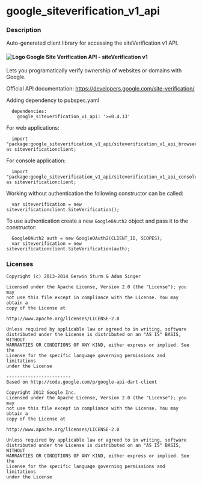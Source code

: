 # google_siteverification_v1_api

### Description

Auto-generated client library for accessing the siteVerification v1 API.

#### ![Logo](http://www.google.com/images/icons/product/search-16.gif) Google Site Verification API - siteVerification v1

Lets you programatically verify ownership of websites or domains with Google.

Official API documentation: https://developers.google.com/site-verification/

Adding dependency to pubspec.yaml

```
  dependencies:
    google_siteverification_v1_api: '>=0.4.13'
```

For web applications:

```
  import "package:google_siteverification_v1_api/siteverification_v1_api_browser.dart" as siteverificationclient;
```

For console application:

```
  import "package:google_siteverification_v1_api/siteverification_v1_api_console.dart" as siteverificationclient;
```

Working without authentication the following constructor can be called:

```
  var siteverification = new siteverificationclient.SiteVerification();
```

To use authentication create a new `GoogleOAuth2` object and pass it to the constructor:


```
  GoogleOAuth2 auth = new GoogleOAuth2(CLIENT_ID, SCOPES);
  var siteverification = new siteverificationclient.SiteVerification(auth);
```

### Licenses

```
Copyright (c) 2013-2014 Gerwin Sturm & Adam Singer

Licensed under the Apache License, Version 2.0 (the "License"); you may 
not use this file except in compliance with the License. You may obtain a 
copy of the License at

http://www.apache.org/licenses/LICENSE-2.0

Unless required by applicable law or agreed to in writing, software
distributed under the License is distributed on an "AS IS" BASIS, WITHOUT
WARRANTIES OR CONDITIONS OF ANY KIND, either express or implied. See the
License for the specific language governing permissions and limitations 
under the License

------------------------
Based on http://code.google.com/p/google-api-dart-client

Copyright 2012 Google Inc.
Licensed under the Apache License, Version 2.0 (the "License"); you may 
not use this file except in compliance with the License. You may obtain a
copy of the License at

http://www.apache.org/licenses/LICENSE-2.0

Unless required by applicable law or agreed to in writing, software
distributed under the License is distributed on an "AS IS" BASIS, WITHOUT
WARRANTIES OR CONDITIONS OF ANY KIND, either express or implied. See the
License for the specific language governing permissions and limitations 
under the License

```
